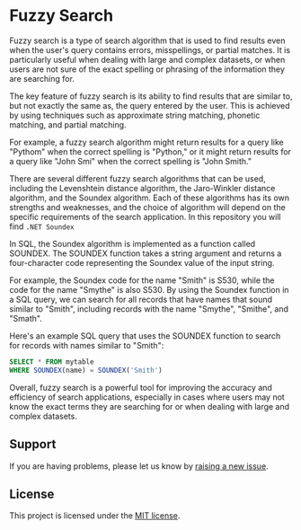 # Fuzzy Search

Fuzzy search is a type of search algorithm that is used to find results even when the user's query contains errors, misspellings, or partial matches. It is particularly useful when dealing with large and complex datasets, or when users are not sure of the exact spelling or phrasing of the information they are searching for.

The key feature of fuzzy search is its ability to find results that are similar to, but not exactly the same as, the query entered by the user. This is achieved by using techniques such as approximate string matching, phonetic matching, and partial matching.

For example, a fuzzy search algorithm might return results for a query like "Pythom" when the correct spelling is "Python," or it might return results for a query like "John Smi" when the correct spelling is "John Smith."

There are several different fuzzy search algorithms that can be used, including the Levenshtein distance algorithm, the Jaro-Winkler distance algorithm, and the Soundex algorithm. Each of these algorithms has its own strengths and weaknesses, and the choice of algorithm will depend on the specific requirements of the search application.
In this repository you will find ```.NET Soundex```


In SQL, the Soundex algorithm is implemented as a function called SOUNDEX. The SOUNDEX function takes a string argument and returns a four-character code representing the Soundex value of the input string.

For example, the Soundex code for the name "Smith" is S530, while the code for the name "Smythe" is also S530. By using the Soundex function in a SQL query, we can search for all records that have names that sound similar to "Smith", including records with the name "Smythe", "Smithe", and "Smath".

Here's an example SQL query that uses the SOUNDEX function to search for records with names similar to "Smith":

```sql
SELECT * FROM mytable
WHERE SOUNDEX(name) = SOUNDEX('Smith')

```

Overall, fuzzy search is a powerful tool for improving the accuracy and efficiency of search applications, especially in cases where users may not know the exact terms they are searching for or when dealing with large and complex datasets.





## Support
If you are having problems, please let us know by [raising a new issue](https://github.com/walidaslam7/FuzzySearch/issues/new).

## License
This project is licensed under the [MIT license](https://github.com/walidaslam7/FuzzySearch/blob/master/LICENSE).
